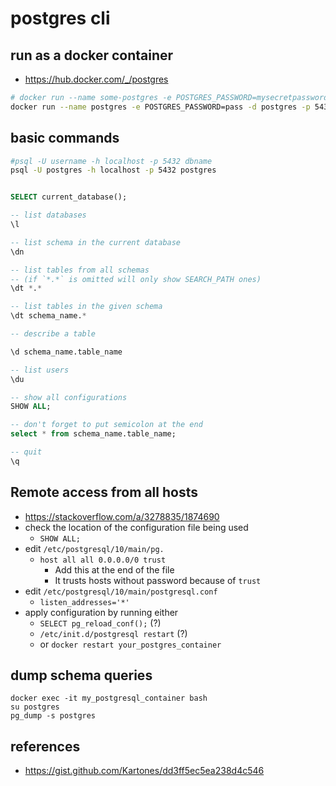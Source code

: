 # postgres cli

## run as a docker container

- https://hub.docker.com/_/postgres

```bash
# docker run --name some-postgres -e POSTGRES_PASSWORD=mysecretpassword -d postgres
docker run --name postgres -e POSTGRES_PASSWORD=pass -d postgres -p 5432:5432
```





## basic commands

```bash
#psql -U username -h localhost -p 5432 dbname
psql -U postgres -h localhost -p 5432 postgres
```

```sql

SELECT current_database();

-- list databases
\l

-- list schema in the current database
\dn

-- list tables from all schemas
-- (if `*.*` is omitted will only show SEARCH_PATH ones)
\dt *.*

-- list tables in the given schema
\dt schema_name.*

-- describe a table

\d schema_name.table_name

-- list users
\du

-- show all configurations
SHOW ALL;

-- don't forget to put semicolon at the end
select * from schema_name.table_name;

-- quit
\q
```

## Remote access from all hosts

- https://stackoverflow.com/a/3278835/1874690
- check the location of the configuration file being used
  - `SHOW ALL;`
- edit `/etc/postgresql/10/main/pg.`
  - `host all all 0.0.0.0/0 trust`
    - Add this at the end of the file
    - It trusts hosts without password because of `trust`
- edit `/etc/postgresql/10/main/postgresql.conf`
  - `listen_addresses='*'`
- apply configuration by running either
  - `SELECT pg_reload_conf();` (?)
  - `/etc/init.d/postgresql restart` (?)
  - or `docker restart your_postgres_container`

## dump schema queries

```
docker exec -it my_postgresql_container bash
su postgres
pg_dump -s postgres
```

## references

- https://gist.github.com/Kartones/dd3ff5ec5ea238d4c546
